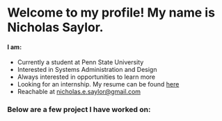 # Welcome to my profile! My name is Nicholas Saylor.
#### I am:
- Currently a student at Penn State University
- Interested in Systems Administration and Design
- Always interested in opportunities to learn more
- Looking for an internship. My resume can be found [here](https://github.com/nicholassaylor/nicholassaylor/blob/main/Nicholas%20Saylor%20-%20Resume.docx?raw=true)
- Reachable at nicholas.e.saylor@gmail.com


### Below are a few project I have worked on:
